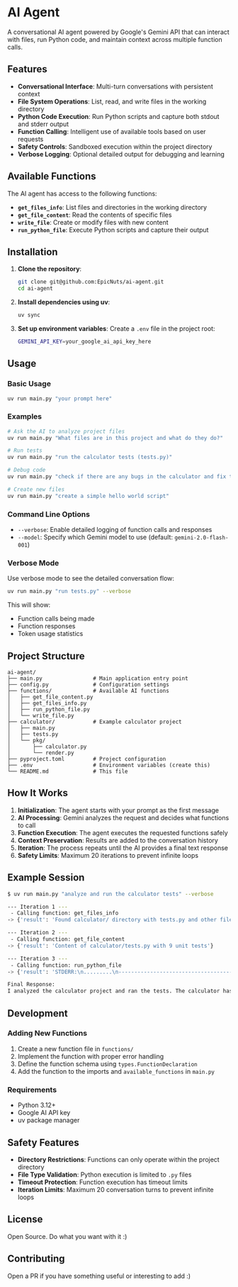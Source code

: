 # AI Agent

A conversational AI agent powered by Google's Gemini API that can interact with files, run Python code, and maintain context across multiple function calls.

## Features

- **Conversational Interface**: Multi-turn conversations with persistent context
- **File System Operations**: List, read, and write files in the working directory
- **Python Code Execution**: Run Python scripts and capture both stdout and stderr output
- **Function Calling**: Intelligent use of available tools based on user requests
- **Safety Controls**: Sandboxed execution within the project directory
- **Verbose Logging**: Optional detailed output for debugging and learning

## Available Functions

The AI agent has access to the following functions:

- **`get_files_info`**: List files and directories in the working directory
- **`get_file_content`**: Read the contents of specific files
- **`write_file`**: Create or modify files with new content
- **`run_python_file`**: Execute Python scripts and capture their output

## Installation

1. **Clone the repository**:
   ```bash
   git clone git@github.com:EpicNuts/ai-agent.git
   cd ai-agent
   ```

2. **Install dependencies using uv**:
   ```bash
   uv sync
   ```

3. **Set up environment variables**:
   Create a `.env` file in the project root:
   ```bash
   GEMINI_API_KEY=your_google_ai_api_key_here
   ```

## Usage

### Basic Usage

```bash
uv run main.py "your prompt here"
```

### Examples

```bash
# Ask the AI to analyze project files
uv run main.py "What files are in this project and what do they do?"

# Run tests
uv run main.py "run the calculator tests (tests.py)"

# Debug code
uv run main.py "check if there are any bugs in the calculator and fix them"

# Create new files
uv run main.py "create a simple hello world script"
```

### Command Line Options

- `--verbose`: Enable detailed logging of function calls and responses
- `--model`: Specify which Gemini model to use (default: `gemini-2.0-flash-001`)

### Verbose Mode

Use verbose mode to see the detailed conversation flow:

```bash
uv run main.py "run tests.py" --verbose
```

This will show:
- Function calls being made
- Function responses
- Token usage statistics

## Project Structure

```
ai-agent/
├── main.py                # Main application entry point
├── config.py              # Configuration settings
├── functions/             # Available AI functions
│   ├── get_file_content.py
│   ├── get_files_info.py
│   ├── run_python_file.py
│   └── write_file.py
├── calculator/            # Example calculator project
│   ├── main.py
│   ├── tests.py
│   └── pkg/
│       ├── calculator.py
│       └── render.py
├── pyproject.toml         # Project configuration
├── .env                   # Environment variables (create this)
└── README.md              # This file
```

## How It Works

1. **Initialization**: The agent starts with your prompt as the first message
2. **AI Processing**: Gemini analyzes the request and decides what functions to call
3. **Function Execution**: The agent executes the requested functions safely
4. **Context Preservation**: Results are added to the conversation history
5. **Iteration**: The process repeats until the AI provides a final text response
6. **Safety Limits**: Maximum 20 iterations to prevent infinite loops

## Example Session

```bash
$ uv run main.py "analyze and run the calculator tests" --verbose

--- Iteration 1 ---
 - Calling function: get_files_info
-> {'result': 'Found calculator/ directory with tests.py and other files'}

--- Iteration 2 ---
 - Calling function: get_file_content
-> {'result': 'Content of calculator/tests.py with 9 unit tests'}

--- Iteration 3 ---
 - Calling function: run_python_file
-> {'result': 'STDERR:\n.........\n----------------------------------------------------------------------\nRan 9 tests in 0.001s\n\nOK\n'}

Final Response:
I analyzed the calculator project and ran the tests. The calculator has 9 unit tests covering addition, subtraction, multiplication, division, and error handling. All tests passed successfully!
```

## Development

### Adding New Functions

1. Create a new function file in `functions/`
2. Implement the function with proper error handling
3. Define the function schema using `types.FunctionDeclaration`
4. Add the function to the imports and `available_functions` in `main.py`

### Requirements

- Python 3.12+
- Google AI API key
- uv package manager

## Safety Features

- **Directory Restrictions**: Functions can only operate within the project directory
- **File Type Validation**: Python execution is limited to `.py` files
- **Timeout Protection**: Function execution has timeout limits
- **Iteration Limits**: Maximum 20 conversation turns to prevent infinite loops

## License

Open Source. Do what you want with it :)

## Contributing

Open a PR if you have something useful or interesting to add :)
